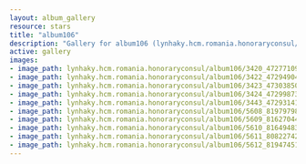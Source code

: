 ```yaml
---
layout: album_gallery
resource: stars
title: "album106"
description: "Gallery for album106 (lynhaky.hcm.romania.honoraryconsul/album106)"
active: gallery
images:
- image_path: lynhaky.hcm.romania.honoraryconsul/album106/3420_472771091_1140691057414853_5535963894762147557_n.jpg
- image_path: lynhaky.hcm.romania.honoraryconsul/album106/3422_472949047_1140690244081601_5413298416101368678_n.jpg
- image_path: lynhaky.hcm.romania.honoraryconsul/album106/3423_473038509_1140690330748259_3958217103845223779_n.jpg
- image_path: lynhaky.hcm.romania.honoraryconsul/album106/3424_472998737_1140690410748251_6144033083347607279_n.jpg
- image_path: lynhaky.hcm.romania.honoraryconsul/album106/3443_472931414_1140682740749018_3231731336050799985_n.jpg
- image_path: lynhaky.hcm.romania.honoraryconsul/album106/5608_81979798_2849241735110677_3564963047707508736_n.jpg
- image_path: lynhaky.hcm.romania.honoraryconsul/album106/5609_81627044_2849241631777354_1144159165732618240_n.jpg
- image_path: lynhaky.hcm.romania.honoraryconsul/album106/5610_81649483_2849241521777365_3815364429952843776_n.jpg
- image_path: lynhaky.hcm.romania.honoraryconsul/album106/5611_80822742_2849241128444071_3748757918212685824_n.jpg
- image_path: lynhaky.hcm.romania.honoraryconsul/album106/5612_81947451_2849241035110747_1163144012102631424_n.jpg
---
```

